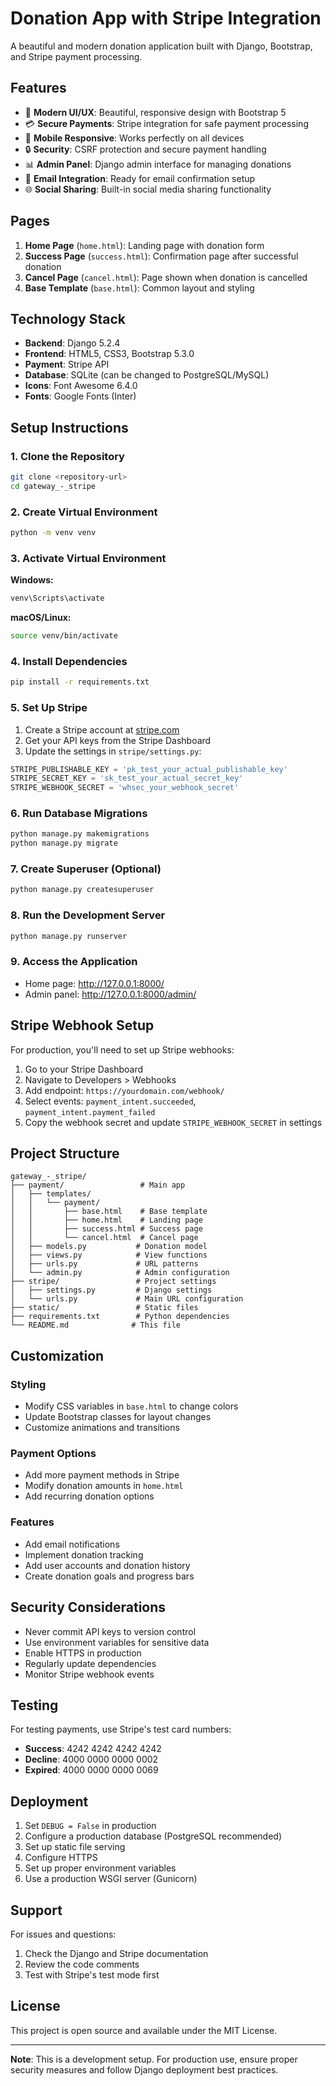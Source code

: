 # Donation App with Stripe Integration

A beautiful and modern donation application built with Django, Bootstrap, and Stripe payment processing.

## Features

- 🎨 **Modern UI/UX**: Beautiful, responsive design with Bootstrap 5
- 💳 **Secure Payments**: Stripe integration for safe payment processing
- 📱 **Mobile Responsive**: Works perfectly on all devices
- 🔒 **Security**: CSRF protection and secure payment handling
- 📊 **Admin Panel**: Django admin interface for managing donations
- 📧 **Email Integration**: Ready for email confirmation setup
- 🌐 **Social Sharing**: Built-in social media sharing functionality

## Pages

1. **Home Page** (`home.html`): Landing page with donation form
2. **Success Page** (`success.html`): Confirmation page after successful donation
3. **Cancel Page** (`cancel.html`): Page shown when donation is cancelled
4. **Base Template** (`base.html`): Common layout and styling

## Technology Stack

- **Backend**: Django 5.2.4
- **Frontend**: HTML5, CSS3, Bootstrap 5.3.0
- **Payment**: Stripe API
- **Database**: SQLite (can be changed to PostgreSQL/MySQL)
- **Icons**: Font Awesome 6.4.0
- **Fonts**: Google Fonts (Inter)

## Setup Instructions

### 1. Clone the Repository
```bash
git clone <repository-url>
cd gateway_-_stripe
```

### 2. Create Virtual Environment
```bash
python -m venv venv
```

### 3. Activate Virtual Environment
**Windows:**
```bash
venv\Scripts\activate
```

**macOS/Linux:**
```bash
source venv/bin/activate
```

### 4. Install Dependencies
```bash
pip install -r requirements.txt
```

### 5. Set Up Stripe

1. Create a Stripe account at [stripe.com](https://stripe.com)
2. Get your API keys from the Stripe Dashboard
3. Update the settings in `stripe/settings.py`:

```python
STRIPE_PUBLISHABLE_KEY = 'pk_test_your_actual_publishable_key'
STRIPE_SECRET_KEY = 'sk_test_your_actual_secret_key'
STRIPE_WEBHOOK_SECRET = 'whsec_your_webhook_secret'
```

### 6. Run Database Migrations
```bash
python manage.py makemigrations
python manage.py migrate
```

### 7. Create Superuser (Optional)
```bash
python manage.py createsuperuser
```

### 8. Run the Development Server
```bash
python manage.py runserver
```

### 9. Access the Application
- Home page: http://127.0.0.1:8000/
- Admin panel: http://127.0.0.1:8000/admin/

## Stripe Webhook Setup

For production, you'll need to set up Stripe webhooks:

1. Go to your Stripe Dashboard
2. Navigate to Developers > Webhooks
3. Add endpoint: `https://yourdomain.com/webhook/`
4. Select events: `payment_intent.succeeded`, `payment_intent.payment_failed`
5. Copy the webhook secret and update `STRIPE_WEBHOOK_SECRET` in settings

## Project Structure

```
gateway_-_stripe/
├── payment/                 # Main app
│   ├── templates/
│   │   └── payment/
│   │       ├── base.html    # Base template
│   │       ├── home.html    # Landing page
│   │       ├── success.html # Success page
│   │       └── cancel.html  # Cancel page
│   ├── models.py           # Donation model
│   ├── views.py            # View functions
│   ├── urls.py             # URL patterns
│   └── admin.py            # Admin configuration
├── stripe/                 # Project settings
│   ├── settings.py         # Django settings
│   └── urls.py             # Main URL configuration
├── static/                 # Static files
├── requirements.txt        # Python dependencies
└── README.md              # This file
```

## Customization

### Styling
- Modify CSS variables in `base.html` to change colors
- Update Bootstrap classes for layout changes
- Customize animations and transitions

### Payment Options
- Add more payment methods in Stripe
- Modify donation amounts in `home.html`
- Add recurring donation options

### Features
- Add email notifications
- Implement donation tracking
- Add user accounts and donation history
- Create donation goals and progress bars

## Security Considerations

- Never commit API keys to version control
- Use environment variables for sensitive data
- Enable HTTPS in production
- Regularly update dependencies
- Monitor Stripe webhook events

## Testing

For testing payments, use Stripe's test card numbers:
- **Success**: 4242 4242 4242 4242
- **Decline**: 4000 0000 0000 0002
- **Expired**: 4000 0000 0000 0069

## Deployment

1. Set `DEBUG = False` in production
2. Configure a production database (PostgreSQL recommended)
3. Set up static file serving
4. Configure HTTPS
5. Set up proper environment variables
6. Use a production WSGI server (Gunicorn)

## Support

For issues and questions:
1. Check the Django and Stripe documentation
2. Review the code comments
3. Test with Stripe's test mode first

## License

This project is open source and available under the MIT License.

---

**Note**: This is a development setup. For production use, ensure proper security measures and follow Django deployment best practices. 